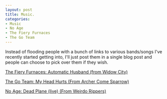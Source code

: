 ```yaml
--- 
layout: post
title: Music.
categories:
- Music
- No Age
- The Fiery Furnaces
- The Go Team
---
```

Instead of flooding people with a bunch of links to various bands/songs I've recently started getting into, I'll just post them in a single blog post and people can choose to pick over them if they wish.

<a href="http://www.youtube.com/v/WgAFURNbdl8">The Fiery Furnaces: Automatic Husband (from Widow City)</a>

<a href="http://www.youtube.com/v/tVgqDh0gz_U">The Go Team: My Head Hurts (From Archer Come Sparrow)</a>

<a href="http://www.youtube.com/v/MGtAJH53ZGA">No Age: Dead Plane (live) (From Weirdo Rippers)</a>
